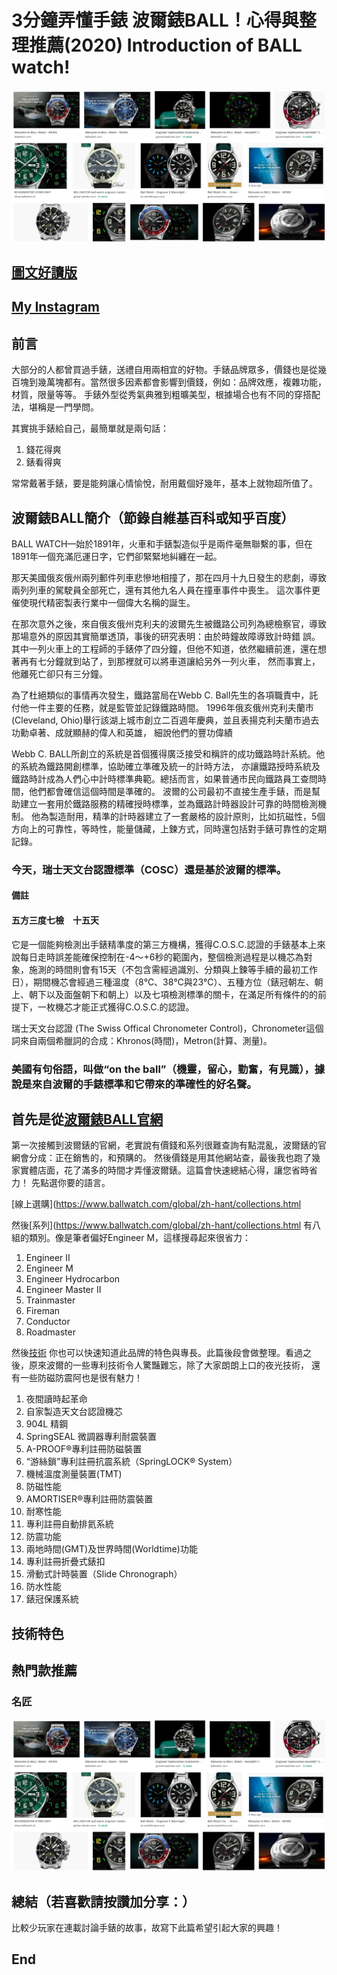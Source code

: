 # 3分鐘弄懂手錶 波爾錶BALL！心得與整理推薦(2020) Introduction of BALL watch!
![f1](https://github.com/HCH1/blog/blob/master/fig/watch61a.png)

## [圖文好讀版]()
## [My Instagram](https://www.instagram.com/redbox111)

## 前言
大部分的人都曾買過手錶，送禮自用兩相宜的好物。手錶品牌眾多，價錢也是從幾百塊到幾萬塊都有。當然很多因素都會影響到價錢，例如：品牌效應，複雜功能，材質，限量等等。
手錶外型從秀氣典雅到粗曠美型，根據場合也有不同的穿搭配法，堪稱是一門學問。

其實挑手錶給自己，最簡單就是兩句話：
1. 錢花得爽
1. 錶看得爽

常常戴著手錶，要是能夠讓心情愉悅，耐用戴個好幾年，基本上就物超所值了。

## 波爾錶BALL簡介（節錄自維基百科或知乎百度）
BALL WATCH—始於1891年，火車和手錶製造似乎是兩件毫無聯繫的事，但在1891年一個充滿厄運日字，它們卻緊緊地糾纏在一起。

那天美國俄亥俄州兩列郵件列車悲慘地相撞了，那在四月十九日發生的悲劇，導致兩列列車的駕駛員全部死亡，還有其他九名人員在撞車事件中喪生。
這次事件更催使現代精密製表行業中一個偉大名稱的誕生。

在那次意外之後，來自俄亥俄州克利夫的波爾先生被鐵路公司列為總檢察官，導致那場意外的原因其實簡單透頂，事後的研究表明：由於時鐘故障導致計時錯 誤。
其中一列火車上的工程師的手錶停了四分鐘，但他不知道，依然繼續前進，還在想著再有七分鐘就到站了，到那裡就可以將車道讓給另外一列火車，
然而事實上，他離死亡卻只有三分鐘。

為了杜絕類似的事情再次發生，鐵路當局在Webb C. Ball先生的各項職責中，託付他一件主要的任務，就是監管並記錄鐵路時間。
1996年俄亥俄州克利夫蘭市(Cleveland, Ohio)舉行該湖上城市創立二百週年慶典，並且表揚克利夫蘭市過去功勳卓著、成就顯赫的偉人和英雄，
細說他們的豐功偉績

Webb C. BALL所創立的系統是首個獲得廣泛接受和稱許的成功鐵路時計系統。他的系統為鐵路開創標準，協助確立準確及統一的計時方法，
亦讓鐵路授時系統及鐵路時計成為人們心中計時標準典範。總括而言，如果普通市民向鐵路員工查問時間，他們都會確信這個時間是準確的。
波爾的公司最初不直接生產手錶，而是幫助建立一套用於鐵路服務的精確授時標準，並為鐵路計時器設計可靠的時間檢測機制。
他為製造耐用，精準的計時器建立了一套嚴格的設計原則，比如抗磁性，5個方向上的可靠性，等時性，能量儲藏，上鍊方式，同時還包括對手錶可靠性的定期記錄。

### 今天，瑞士天文台認證標準（COSC）還是基於波爾的標準。
#### 備註
#### 五方三度七檢　十五天
它是一個能夠檢測出手錶精準度的第三方機構，獲得C.O.S.C.認證的手錶基本上來說每日走時誤差能確保控制在-4～+6秒的範圍內，整個檢測過程是以機芯為對象，施測的時間則會有15天（不包含需經過識別、分類與上鍊等手續的最初工作日），期間機芯會經過三種溫度（8℃、38℃與23℃）、五種方位（錶冠朝左、朝上、朝下以及面盤朝下和朝上）以及七項檢測標準的關卡，在滿足所有條件的的前提下，一枚機芯才能正式獲得C.O.S.C.的認證。

瑞士天文台認證 (The Swiss Offical Chronometer Control)，Chronometer這個詞來自兩個希臘詞的合成：Khronos(時間)，Metron(計算、測量)。

### 美國有句俗語，叫做“on the ball”（機靈，留心，勤奮，有見識），據說是來自波爾的手錶標準和它帶來的準確性的好名聲。

## 首先是從[波爾錶BALL官網](https://www.ballwatch.com/global/)
第一次接觸到波爾錶的官網，老實說有價錢和系列很難查詢有點混亂，波爾錶的官網會分成：正在銷售的，和預購的。
然後價錢是用其他網站查，最後我也跑了幾家實體店面，花了滿多的時間才弄懂波爾錶。這篇會快速總結心得，讓您省時省力！
先點選你要的語言。

[線上選購](https://www.ballwatch.com/global/zh-hant/collections.html


然後[系列](https://www.ballwatch.com/global/zh-hant/collections.html
有八組的類別。像是筆者偏好Engineer M，這樣搜尋起來很省力：
1. Engineer II
1. Engineer M
1. Engineer Hydrocarbon
1. Engineer Master II
1. Trainmaster
1. Fireman
1. Conductor
1. Roadmaster

然後[技術](https://www.ballwatch.com/global/zh-hant/technology.html)
你也可以快速知道此品牌的特色與專長。此篇後段會做整理。看過之後，原來波爾的一些專利技術令人驚豔難忘，除了大家朗朗上口的夜光技術，
還有一些防磁防震阿也是很有魅力！

1. 夜間讀時起革命
1. 自家製造天文台認證機芯
1. 904L 精鋼
1. SpringSEAL 微調器專利耐震裝置
1. A-PROOF®專利註冊防磁裝置
1. “游絲鎖”專利註冊抗震系統（SpringLOCK® System）
1. 機械溫度測量裝置(TMT)
1. 防磁性能
1. AMORTISER®專利註冊防震裝置
1. 耐寒性能
1. 專利註冊自動排氦系統
1. 防震功能
1. 兩地時間(GMT)及世界時間(Worldtime)功能
1. 專利註冊折疊式錶扣
1. 滑動式計時裝置（Slide Chronograph）
1. 防水性能
1. 錶冠保護系統

## 技術特色


## 熱門款推薦
### 名匠
![f1](https://github.com/HCH1/blog/blob/master/fig/watch61a.png)



## 總結（若喜歡請按讚加分享：）
比較少玩家在連載討論手錶的故事，故寫下此篇希望引起大家的興趣！

## End
